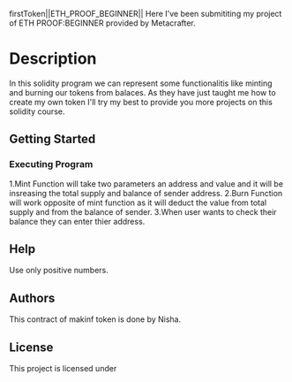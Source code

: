 firstToken||ETH_PROOF_BEGINNER|| Here I've been submititing my project of ETH PROOF:BEGINNER provided by Metacrafter.

<h1>Description</h1>

In this solidity program we can represent some functionalitis like minting and burning our tokens from balaces.
As they have just taught me how to create my own token I'll try my best to provide you more projects on this solidity course.

<h2>Getting Started</h2>
<h3>Executing Program</h3>
1.Mint Function will take two parameters an address and value and it will be insreasing the total supply and balance of sender address.
2.Burn Function will work opposite of mint function as it will deduct the value from total supply and from the balance of sender.
3.When user wants to check their balance they can enter thier address.
<h2>Help</h2>
Use only positive numbers.
<h2>Authors</h2>
This contract of makinf token is done by Nisha.
<h2>License</h2>
This project is licensed under 







